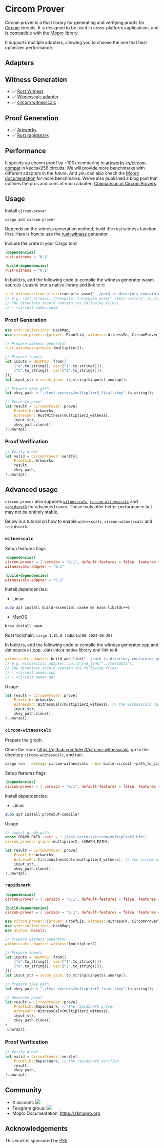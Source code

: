# Circom Prover

Circom prover is a Rust library for generating and verifying proofs for [Circom](https://github.com/iden3/circom) circuits.
It is designed to be used in cross-platform applications, and is compatible with the [Mopro](https://github.com/zkmopro/mopro) library.

It supports multiple adapters, allowing you to choose the one that best optimizes performance.

## Adapters

## Witness Generation

-   ✅ [Rust Witness](https://github.com/chancehudson/rust-witness)
-   ✅ [Witnesscalc adapter](https://github.com/zkmopro/witnesscalc_adapter)
-   ✅ [circom witnesscalc](https://github.com/iden3/circom-witnesscalc)

## Proof Generation

-   ✅ [Arkworks](https://github.com/arkworks-rs)
-   ✅ [Rust rapidsnark](https://github.com/zkmopro/rust-rapidsnark)

## Performance

It speeds up circom proof by ~100x comparing to [arkworks-rs/circom-compat](https://github.com/arkworks-rs/circom-compat) in keccak256 circuits.
We will provide more benchmarks with different adapters in the future.
And you can also check the [Mopro documentation](https://zkmopro.org/docs/performance) for more benchmarks.
We’ve also published a blog post that outlines the pros and cons of each adapter: [Comparison of Circom Provers](https://zkmopro.org/blog/circom-comparison).

## Usage

Install `circom-prover`

```sh
cargo add circom-prover
```

Depends on the witness generation method, build the rust witness function first.
Here is how to use the [rust-witness](https://github.com/chancehudson/rust-witness) generator.

Include the crate in your Cargo.toml:

```toml
[dependencies]
rust-witness = "0.1"

[build-dependencies]
rust-witness = "0.1"
```

In build.rs, add the following code to compile the witness generator wasm sources (<circuit name>.wasm) into a native library and link to it:

```rust
rust_witness::transpile::transpile_wasm("../path to directory containing your wasm sources");
// e.g. rust_witness::transpile::transpile_wasm("./test-vectors".to_string());
// The directory should contain the following files:
// - <circuit name>.wasm
```

### Proof Generation

```rust
use std::collections::HashMap;
use circom_prover::{prover::ProofLib, witness::WitnessFn, CircomProver};

// Prepare witness generator
rust_witness::witness!(multiplier2);

// Prepare inputs
let inputs = HashMap::from([
    ("a".to_string(), vec!["1".to_string()]),
    ("b".to_string(), vec!["2".to_string()]),
]);
let input_str = serde_json::to_string(&inputs).unwrap();

// Prepare zkey path
let zkey_path = "./test-vectors/multiplier2_final.zkey".to_string();

// Generate proof
let result = CircomProver::prove(
    ProofLib::Arkworks,
    WitnessFn::RustWitness(multiplier2_witness),
    input_str,
    zkey_path.clone(),
).unwrap();
```

### Proof Verification

```rust
// Verify proof
let valid = CircomProver::verify(
    ProofLib::Arkworks,
    result,
    zkey_path,
).unwrap();
```

## Advanced usage

`circom-prover` also supports [`witnesscalc`](https://github.com/0xPolygonID/witnesscalc), [`circom-witnesscalc`](https://github.com/iden3/circom-witnesscalc) and [`rapidsnark`](https://github.com/iden3/rapidsnark) for advanced users. These tools offer better performance but may not be entirely stable.

Below is a tutorial on how to enable `witnesscalc`, `circom-witnesscalc` and `rapidsnark`.

### `witnesscalc`

Setup features flags

```toml
[dependencies]
circom-prover = { version = "0.1", default-features = false, features = ["witnesscalc"] }
witnesscalc-adapter = "0.1"

[build-dependencies]
witnesscalc-adapter = "0.1"
```

Install dependencies:

-   Linux:

```sh
sudo apt install build-essential cmake m4 nasm libstdc++6
```

-   MacOS

```sh
brew install nasm
```

Rust toolchain: `cargo 1.81.0 (2dbb1af80 2024-08-20)`

In build.rs, add the following code to compile the witness generator cpp and dat sources (<circuit name>.cpp, <circuit name>.dat) into a native library and link to it:

```rust
witnesscalc_adapter::build_and_link("../path to directory containing your C++ sources");
// e.g. witnesscalc_adapter::build_and_link("../testdata");
// The directory should contain the following files:
// - <circuit name>.cpp
// - <circuit name>.dat
```

Usage

```rust
let result = CircomProver::prove(
    ProofLib::Arkworks,
    WitnessFn::WitnessCalc(multiplier2_witness), // the witnesscalc calculator
    input_str,
    zkey_path.clone(),
).unwrap();
```

### `circom-witnesscalc`

Prepare the graph.

Clone the repo: https://github.com/iden3/circom-witnesscalc, go to the directory `circom-witnesscalc`, and run:

```sh
cargo run --package circom-witnesscalc --bin build-circuit <path_to_circuit.circom> <path_to_circuit_graph.bin> [-l <path_to_circom_libs/>]* [-i <inputs_file.json>]
```

Setup features flags

```toml
[dependencies]
circom-prover = { version = "0.1", default-features = false, features = ["circom-witnesscalc"] }
```

Install dependencies:

-   Linux:

```sh
sudo apt install protobuf-compiler
```

Usage

```rust
// import graph path
const GRAPH_PATH: &str = "./test-vectors/circom/multiplier2.bin";
circom_prover::graph!(multiplier2, &GRAPH_PATH);

let result = CircomProver::prove(
    ProofLib::Arkworks,
    WitnessFn::CircomWitnessCalc(multiplier2_witness), // the circom-witnesscalc calculator
    input_str,
    zkey_path.clone(),
).unwrap();
```

### `rapidsnark`

```toml
[dependencies]
circom-prover = { version = "0.1", default-features = false, features = ["rapidsnark"] }

[build-dependencies]
circom-prover = { version = "0.1", default-features = false, features = ["rapidsnark"] }
```

```rust
use circom_prover::{prover::ProofLib, witness::WitnessFn, CircomProver};
use std::collections::HashMap;
use anyhow::Result;

// Prepare witness generator
witnesscalc_adapter::witness!(multiplier2);

// Prepare inputs
let inputs = HashMap::from([
    ("a".to_string(), vec!["1".to_string()]),
    ("b".to_string(), vec!["2".to_string()]),
]);
let input_str = serde_json::to_string(&inputs).unwrap();

// Prepare zkey path
let zkey_path = "./test-vectors/multiplier2_final.zkey".to_string();

// Generate proof
let result = CircomProver::prove(
    ProofLib::Rapidsnark, // The rapidsnark prover
    WitnessFn::WitnessCalc(multiplier2_witness),
    input_str,
    zkey_path.clone(),
)
.unwrap();
```

### Proof Verification

```rust
// Verify proof
let valid = CircomProver::verify(
    ProofLib::Rapidsnark, // the rapidsnark verifier
    result,
    zkey_path,
).unwrap();
```

## Community

-   X account: <a href="https://twitter.com/zkmopro"><img src="https://img.shields.io/twitter/follow/zkmopro?style=flat-square&logo=x&label=zkmopro"></a>
-   Telegram group: <a href="https://t.me/zkmopro"><img src="https://img.shields.io/badge/telegram-@zkmopro-blue.svg?style=flat-square&logo=telegram"></a>
-   Mopro Documentation: https://zkmopro.org

## Acknowledgements

This work is sponsored by [PSE](https://pse.dev/).
